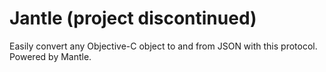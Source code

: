 Jantle (project discontinued)
======

Easily convert any Objective-C object to and from JSON with this protocol. Powered by Mantle.
